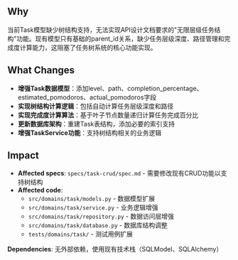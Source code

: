 ## Why

当前Task模型缺少树结构支持，无法实现API设计文档要求的"无限层级任务结构"功能。现有模型只有基础的parent_id关系，缺少任务层级深度、路径管理和完成度计算能力，这阻塞了任务树系统的核心功能实现。

## What Changes

- **增强Task数据模型**：添加level、path、completion_percentage、estimated_pomodoros、actual_pomodoros字段
- **实现树结构计算逻辑**：包括自动计算任务层级深度和路径
- **实现完成度计算算法**：基于叶子节点数量递归计算任务完成百分比
- **更新数据库架构**：重建Task表结构，添加必要的索引支持
- **增强TaskService功能**：支持树结构相关的业务逻辑

## Impact

- **Affected specs**: `specs/task-crud/spec.md` - 需要修改现有CRUD功能以支持树结构
- **Affected code**:
  - `src/domains/task/models.py` - 数据模型扩展
  - `src/domains/task/service.py` - 业务逻辑增强
  - `src/domains/task/repository.py` - 数据访问层增强
  - `src/domains/task/database.py` - 数据库结构调整
  - `tests/domains/task/` - 测试用例扩展

**Dependencies**: 无外部依赖，使用现有技术栈（SQLModel、SQLAlchemy）